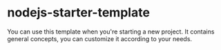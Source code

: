 # nodejs-starter-template
You can use this template when you're starting a new project. It contains general concepts, you can customize it according to your needs.
